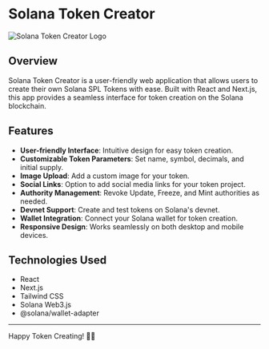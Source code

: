 # Solana Token Creator

![Solana Token Creator Logo](/public/token-creator-icon.svg)

## Overview

Solana Token Creator is a user-friendly web application that allows users to create their own Solana SPL Tokens with ease. Built with React and Next.js, this app provides a seamless interface for token creation on the Solana blockchain.

## Features

- **User-friendly Interface**: Intuitive design for easy token creation.
- **Customizable Token Parameters**: Set name, symbol, decimals, and initial supply.
- **Image Upload**: Add a custom image for your token.
- **Social Links**: Option to add social media links for your token project.
- **Authority Management**: Revoke Update, Freeze, and Mint authorities as needed.
- **Devnet Support**: Create and test tokens on Solana's devnet.
- **Wallet Integration**: Connect your Solana wallet for token creation.
- **Responsive Design**: Works seamlessly on both desktop and mobile devices.

## Technologies Used

- React
- Next.js
- Tailwind CSS
- Solana Web3.js
- @solana/wallet-adapter

---

Happy Token Creating! 🚀🌙
